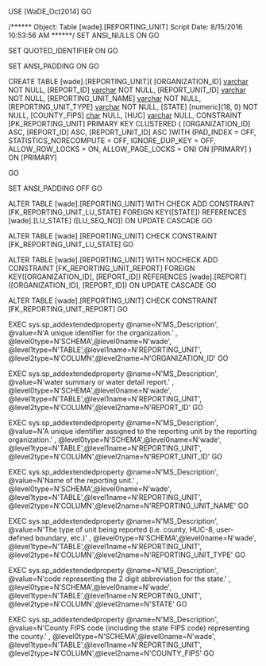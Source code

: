 ﻿USE [WaDE_Oct2014]
GO

/****** Object:  Table [wade].[REPORTING_UNIT]    Script Date: 8/15/2016 10:53:56 AM ******/
SET ANSI_NULLS ON
GO

SET QUOTED_IDENTIFIER ON
GO

SET ANSI_PADDING ON
GO

CREATE TABLE [wade].[REPORTING_UNIT](
	[ORGANIZATION_ID] [varchar](10) NOT NULL,
	[REPORT_ID] [varchar](35) NOT NULL,
	[REPORT_UNIT_ID] [varchar](35) NOT NULL,
	[REPORTING_UNIT_NAME] [varchar](240) NOT NULL,
	[REPORTING_UNIT_TYPE] [varchar](35) NOT NULL,
	[STATE] [numeric](18, 0) NOT NULL,
	[COUNTY_FIPS] [char](5) NULL,
	[HUC] [varchar](12) NULL,
 CONSTRAINT [PK_REPORTING_UNIT] PRIMARY KEY CLUSTERED 
(
	[ORGANIZATION_ID] ASC,
	[REPORT_ID] ASC,
	[REPORT_UNIT_ID] ASC
)WITH (PAD_INDEX = OFF, STATISTICS_NORECOMPUTE = OFF, IGNORE_DUP_KEY = OFF, ALLOW_ROW_LOCKS = ON, ALLOW_PAGE_LOCKS = ON) ON [PRIMARY]
) ON [PRIMARY]

GO

SET ANSI_PADDING OFF
GO

ALTER TABLE [wade].[REPORTING_UNIT]  WITH CHECK ADD  CONSTRAINT [FK_REPORTING_UNIT_LU_STATE] FOREIGN KEY([STATE])
REFERENCES [wade].[LU_STATE] ([LU_SEQ_NO])
ON UPDATE CASCADE
GO

ALTER TABLE [wade].[REPORTING_UNIT] CHECK CONSTRAINT [FK_REPORTING_UNIT_LU_STATE]
GO

ALTER TABLE [wade].[REPORTING_UNIT]  WITH NOCHECK ADD  CONSTRAINT [FK_REPORTING_UNIT_REPORT] FOREIGN KEY([ORGANIZATION_ID], [REPORT_ID])
REFERENCES [wade].[REPORT] ([ORGANIZATION_ID], [REPORT_ID])
ON UPDATE CASCADE
GO

ALTER TABLE [wade].[REPORTING_UNIT] CHECK CONSTRAINT [FK_REPORTING_UNIT_REPORT]
GO

EXEC sys.sp_addextendedproperty @name=N'MS_Description', @value=N'A unique identifier for the organization.' , @level0type=N'SCHEMA',@level0name=N'wade', @level1type=N'TABLE',@level1name=N'REPORTING_UNIT', @level2type=N'COLUMN',@level2name=N'ORGANIZATION_ID'
GO

EXEC sys.sp_addextendedproperty @name=N'MS_Description', @value=N'water summary or water detail report.' , @level0type=N'SCHEMA',@level0name=N'wade', @level1type=N'TABLE',@level1name=N'REPORTING_UNIT', @level2type=N'COLUMN',@level2name=N'REPORT_ID'
GO

EXEC sys.sp_addextendedproperty @name=N'MS_Description', @value=N'A unique identifier assigned to the reporting unit by the reporting organization.' , @level0type=N'SCHEMA',@level0name=N'wade', @level1type=N'TABLE',@level1name=N'REPORTING_UNIT', @level2type=N'COLUMN',@level2name=N'REPORT_UNIT_ID'
GO

EXEC sys.sp_addextendedproperty @name=N'MS_Description', @value=N'Name of the reporting unit.' , @level0type=N'SCHEMA',@level0name=N'wade', @level1type=N'TABLE',@level1name=N'REPORTING_UNIT', @level2type=N'COLUMN',@level2name=N'REPORTING_UNIT_NAME'
GO

EXEC sys.sp_addextendedproperty @name=N'MS_Description', @value=N'The type of unit being reported (i.e. county, HUC-8, user-defined boundary, etc.)' , @level0type=N'SCHEMA',@level0name=N'wade', @level1type=N'TABLE',@level1name=N'REPORTING_UNIT', @level2type=N'COLUMN',@level2name=N'REPORTING_UNIT_TYPE'
GO

EXEC sys.sp_addextendedproperty @name=N'MS_Description', @value=N'code representing the 2 digit abbreviation for the state.' , @level0type=N'SCHEMA',@level0name=N'wade', @level1type=N'TABLE',@level1name=N'REPORTING_UNIT', @level2type=N'COLUMN',@level2name=N'STATE'
GO

EXEC sys.sp_addextendedproperty @name=N'MS_Description', @value=N'County FIPS code (including the state FIPS code) representing the county.' , @level0type=N'SCHEMA',@level0name=N'wade', @level1type=N'TABLE',@level1name=N'REPORTING_UNIT', @level2type=N'COLUMN',@level2name=N'COUNTY_FIPS'
GO


